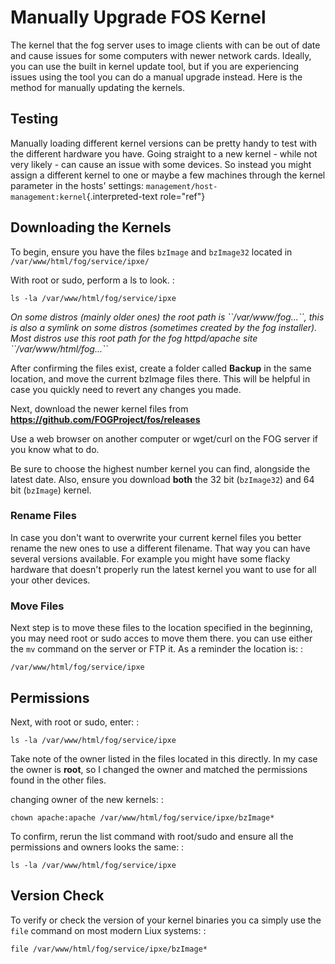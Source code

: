 # Manually Upgrade FOS Kernel

The kernel that the fog server uses to image clients with can be out of
date and cause issues for some computers with newer network cards.
Ideally, you can use the built in kernel update tool, but if you are
experiencing issues using the tool you can do a manual upgrade instead.
Here is the method for manually updating the kernels.

## Testing

Manually loading different kernel versions can be pretty handy to test
with the different hardware you have. Going straight to a new kernel -
while not very likely - can cause an issue with some devices. So instead
you might assign a different kernel to one or maybe a few machines
through the kernel parameter in the hosts\' settings:
`management/host-management:kernel`{.interpreted-text role="ref"}

## Downloading the Kernels

To begin, ensure you have the files `bzImage` and `bzImage32` located in
`/var/www/html/fog/service/ipxe/`

With root or sudo, perform a ls to look. :

    ls -la /var/www/html/fog/service/ipxe

*On some distros (mainly older ones) the root path is
\`\`/var/www/fog\...\`\`, this is also a symlink on some distros
(sometimes created by the fog installer). Most distros use this root
path for the fog httpd/apache site \`\`/var/www/html/fog\...\`\`*

After confirming the files exist, create a folder called **Backup** in
the same location, and move the current bzImage files there. This will
be helpful in case you quickly need to revert any changes you made.

Next, download the newer kernel files from
**https://github.com/FOGProject/fos/releases**

Use a web browser on another computer or wget/curl on the FOG server if
you know what to do.

Be sure to choose the highest number kernel you can find, alongside the
latest date. Also, ensure you download **both** the 32 bit (`bzImage32`)
and 64 bit (`bzImage`) kernel.

### Rename Files

In case you don\'t want to overwrite your current kernel files you
better rename the new ones to use a different filename. That way you can
have several versions available. For example you might have some flacky
hardware that doesn\'t properly run the latest kernel you want to use
for all your other devices.

### Move Files

Next step is to move these files to the location specified in the
beginning, you may need root or sudo acces to move them there. you can
use either the `mv` command on the server or FTP it. As a reminder the
location is: :

    /var/www/html/fog/service/ipxe

## Permissions

Next, with root or sudo, enter: :

    ls -la /var/www/html/fog/service/ipxe

Take note of the owner listed in the files located in this directly. In
my case the owner is **root**, so I changed the owner and matched the
permissions found in the other files.

changing owner of the new kernels: :

    chown apache:apache /var/www/html/fog/service/ipxe/bzImage*

To confirm, rerun the list command with root/sudo and ensure all the
permissions and owners looks the same: :

    ls -la /var/www/html/fog/service/ipxe

## Version Check

To verify or check the version of your kernel binaries you ca simply use
the `file` command on most modern Liux systems: :

    file /var/www/html/fog/service/ipxe/bzImage*
